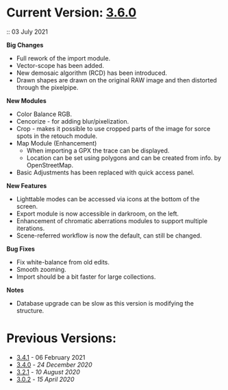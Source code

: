 # Current Version: [3.6.0](https://github.com/darktable-org/darktable/releases/tag/release-3.6.0)

:: 03 July 2021

__Big Changes__

- Full rework of the import module.
- Vector-scope has been added.
- New demosaic algorithm (RCD) has been introduced.
- Drawn shapes are drawn on the original RAW image and then distorted through the pixelpipe.

__New Modules__

- Color Balance RGB.
- Cencorize - for adding blur/pixelization.
- Crop - makes it possible to use cropped parts of the image for sorce spots in the retouch module.
- Map Module (Enhancement)
  - When importing a GPX the trace can be displayed.
  - Location can be set using polygons and can be created from info. by OpenStreetMap.
- Basic Adjustments has been replaced with quick access panel.

__New Features__
- Lighttable modes can be accessed via icons at the bottom of the screen.
- Export module is now accessible in darkroom, on the left.
- Enhancement of chromatic aberrations modules to support multiple iterations.
- Scene-referred workflow is now the default, can still be changed.

__Bug Fixes__
- Fix white-balance from old edits.
- Smooth zooming.
- Import should be a bit faster for large collections.

__Notes__
- Database upgrade can be slow as this version is modifying the structure.


# Previous Versions:

- [3.4.1](https://github.com/darktable-org/darktable/releases/tag/release-3.4.1) - 06 February 2021
- [3.4.0](https://github.com/darktable-org/darktable/releases/tag/release-3.4.0) - _24 December 2020_
- [3.2.1](https://github.com/darktable-org/darktable/releases/tag/release-3.2.1) - _10 August 2020_
- [3.0.2](https://github.com/darktable-org/darktable/releases/tag/release-3.0.2) - _15 April 2020_
